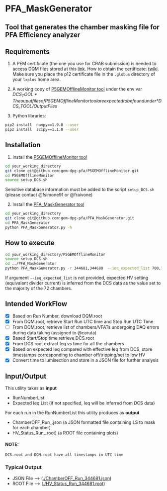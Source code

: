 # PFA_MaskGenerator
Tool that generates the chamber masking file for PFA Efficiency analyzer
------

## Requirements
1. A PEM certificate (the one you use for CRAB submission) is needed to access DQM files stored at this [link](https://cmsweb.cern.ch/dqm/offline/data/browse/ROOT/OnlineData/original/00034xxxx).
   How to obtain the certificate: [twiki](https://twiki.cern.ch/twiki/bin/view/CMSPublic/WorkBookStartingGrid#ObtainingCert).
   Make sure you place the p12 certificate file in the `.globus` directory of your `lxplus` home area.

2. A working copy of [P5GEMOfflineMonitor tool](https://github.com/gem-dpg-pfa/P5GEMOfflineMonitor) under the env var *$DCS_TOOL*
   The ouput files of P5GEMOfflineMonitor tool are expected to be found under *$DCS_TOOL/OutputFiles*
   
3. Python libraries:
```bash
pip2 install  numpy==1.9.0 --user
pip2 install  scipy==1.1.0 --user
```

## Installation
1. Install the [P5GEMOfflineMonitor tool](https://github.com/gem-dpg-pfa/P5GEMOfflineMonitor)
```bash
cd your_working_directory
git clone git@github.com:gem-dpg-pfa/P5GEMOfflineMonitor.git
cd P5GEMOfflineMonitor
source setup_DCS.sh
```
   Sensitive database information must be added to the script `setup_DCS.sh` (please contact @fsimone91 or @fraivone)

2. Install the [PFA_MaskGenerator tool](https://github.com/gem-dpg-pfa/PFA_MaskGenerator)
```bash
cd your_working_directory
git clone git@github.com:gem-dpg-pfa/PFA_MaskGenerator.git
cd PFA_MaskGenerator
python PFA_MaskGenerator.py -h
```

## How to execute
```bash
cd your_working_directory/P5GEMOfflineMonitor
source setup_DCS.sh
cd ../PFA_MaskGenerator
python PFA_MaskGenerator.py -r 344681,344680  --ieq_expected_list 700,700
```
If argument `--ieq_expected_list` is not provided, expected HV setting (equivalent divider current) is inferred from the DCS data as the value set to the majority of the 72 chambers.

## Intended WorkFlow
- [x] Based on Run Number, download DQM.root
- [x] From DQM.root, retrieve Start Run UTC time and Stop Run UTC Time
- [ ] From DQM.root, retrieve list of chambers/VFATs undergoing DAQ errors during data taking (assigned to @caruta)
- [x] Based Start/Stop time retrieve DCS.root
- [x] From DCS.root extract Ieq vs time for all the chambers
- [x] Based on expected Ieq compared with effective Ieq from DCS, store timestamps corresponding to chamber off/tripping/set to low HV
- [x] Convert time to lumisection and store in a JSON file for further analysis

## Input/Output
This utility takes as **input**
* RunNumberList
* Expected Ieq List (if not specified, Ieq will be inferred from DCS data)

For each run in the RunNumberList this utility produces as **output**
* ChamberOFF_Run_<RunNumber>.json  (a JSON formatted file containing LS to mask for each chamber)
* HV_Status_Run_<RunNumber>.root)  (a ROOT file containing plots)

#### NOTE:
    DCS.root and DQM.root have all timestamps in UTC time

### Typical Output
* JSON File --> ([./ChamberOFF_Run_344681.json](./ChamberOFF_Run_344681.json))
* ROOT File --> ([./HV_Status_Run_344681.root](./HV_Status_Run_344681.root))

